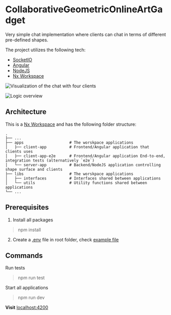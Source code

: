 # CollaborativeGeometricOnlineArtGadget

Very simple chat implementation where clients can chat in terms of different pre-defined shapes.

The project utilizes the following tech:

- [SocketIO](https://socket.io/)
- [Angular](https://angular.io/)
- [NodeJS](https://nodejs.dev/)
- [Nx Workspace](https://nx.dev/)

![Visualization of the chat with four clients](https://user-images.githubusercontent.com/43444902/122127902-2b006700-ce34-11eb-9fa9-f16b5caf84ca.gif?style=centerme)

![Logic overview](https://user-images.githubusercontent.com/43444902/122124758-04403180-ce30-11eb-9e43-ef77c7c8bbbb.png)

## Architecture

This is a [Nx Workspace](https://nx.dev/) and has the following folder structure:

```
.
├── ...
├── apps                    # The worskpace applications
│   ├── client-app          # Frontend/Angular application that clients uses
│   ├── client-app-e2e      # Frontend/Angular application End-to-end, integration tests (alternatively `e2e`)
│   └── server-app          # Backend/NodeJS application controlling shape surface and clients
├── libs                    # The worskpace applications
│   ├── interfaces          # Interfaces shared between applications
│   └── utils               # Utility functions shared between applications
└── ...
``` 

## Prerequisites

1. Install all packages 

> npm install

2. Create a [.env](.env) file in root folder, check [example file](.env.example)


## Commands



Run tests

> npm run test

Start all applications

> npm run dev

**Visit** [localhost:4200](http://localhost:4200)
